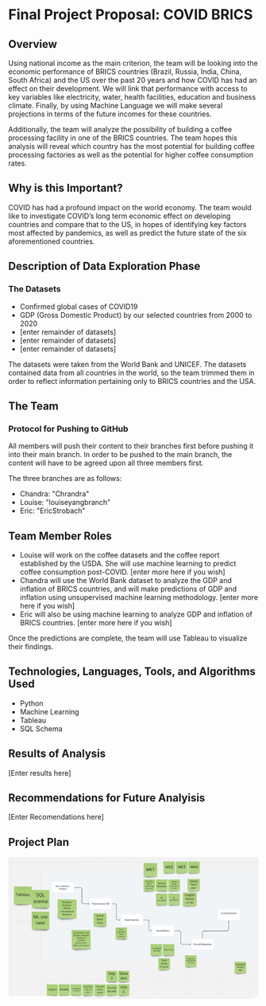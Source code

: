 # Final Project Proposal: COVID BRICS
## Overview 
Using national income as the main criterion, the team will be looking into the economic performance of BRICS countries (Brazil, Russia, India, China, South Africa) and the US over the past 20 years and how COVID has had an effect on their development. We will link that performance with access to key variables like electricity, water, health facilities, education and business climate. Finally, by using Machine Language we will make several projections in terms of the future incomes for these countries.

Additionally, the team will analyze the possibility of building a coffee processing facility in one of the BRICS countries. The team hopes this analysis will reveal which country has the most potential for building coffee processing factories as well as the potential for higher coffee consumption rates.

## Why is this Important?
COVID has had a profound impact on the world economy. The team would like to investigate COVID’s long term economic effect on developing countries and compare that to the US, in hopes of identifying key factors most affected by pandemics, as well as predict the future state of the six aforementioned countries. 

## Description of Data Exploration Phase

### The Datasets
 - Confirmed global cases of COVID19 
 - GDP (Gross Domestic Product) by our selected countries from 2000 to 2020 
- [enter remainder of datasets]
- [enter remainder of datasets]
- [enter remainder of datasets]

The datasets were taken from the World Bank and UNICEF. The datasets contained data from all countries in the world, so the team trimmed them in order to reflect information pertaining only to BRICS countries and the USA. 

## The Team
 ### Protocol for Pushing to GitHub
 All members will push their content to their branches first before pushing it into their main branch. In order to be pushed to the main branch, the content will have to be agreed upon all three members first.

 The three branches are as follows:
 - Chandra: "Chrandra"
 - Louise: "louiseyangbranch"
 - Eric: "EricStrobach"

  ## Team Member Roles
 - Louise will work on the coffee datasets and the coffee report established by the USDA. She will use machine learning to predict coffee consumption post-COVID. [enter more here if you wish]
 - Chandra will use the World Bank dataset to analyze the GDP and inflation of BRICS countries, and will make predictions of GDP and inflation using unsupervised machine learning methodology. [enter more here if you wish]
 - Eric will also be using machine learning to analyze GDP and inflation of BRICS countries. [enter more here if you wish]

 Once the predictions are complete, the team will use Tableau to visualize their findings.

 ## Technologies, Languages, Tools, and Algorithms Used
 - Python
 - Machine Learning
 - Tableau
 - SQL Schema

 ## Results of Analysis
 [Enter results here]

 ## Recommendations for Future Analyisis
[Enter Recomendations here]

## Project Plan
![](Images/project_plan.png) 